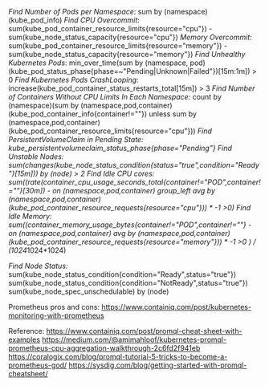 *Find Number of Pods per Namespace*: sum by (namespace) (kube_pod_info)
*Find CPU Overcommit*: sum(kube_pod_container_resource_limits{resource="cpu"}) - sum(kube_node_status_capacity{resource="cpu"})
*Memory Overcommit*: sum(kube_pod_container_resource_limits{resource="memory"}) - sum(kube_node_status_capacity{resource="memory"})
*Find Unhealthy Kubernetes Pods*: min_over_time(sum by (namespace, pod) (kube_pod_status_phase{phase=~"Pending|Unknown|Failed"})[15m:1m]) > 0
*Find Kubernetes Pods CrashLooping*: increase(kube_pod_container_status_restarts_total[15m]) > 3
*Find Number of Containers Without CPU Limits In Each Namespace*: count by (namespace)(sum by (namespace,pod,container)(kube_pod_container_info{container!=""}) unless sum by (namespace,pod,container)(kube_pod_container_resource_limits{resource="cpu"}))
*Find PersistentVolumeClaim in Pending State: kube_persistentvolumeclaim_status_phase{phase="Pending"}
*Find Unstable Nodes*: sum(changes(kube_node_status_condition{status="true",condition="Ready"}[15m])) by (node) > 2
*Find Idle CPU cores*: sum((rate(container_cpu_usage_seconds_total{container!="POD",container!=""}[30m]) - on (namespace,pod,container) group_left avg by (namespace,pod,container)(kube_pod_container_resource_requests{resource="cpu"})) * -1 >0)
*Find Idle Memory*: sum((container_memory_usage_bytes{container!="POD",container!=""} - on (namespace,pod,container) avg by (namespace,pod,container)(kube_pod_container_resource_requests{resource="memory"})) * -1 >0 ) / (1024*1024*1024)

*Find Node Status:*
sum(kube_node_status_condition{condition="Ready",status="true"})
sum(kube_node_status_condition{condition="NotReady",status="true"})
sum(kube_node_spec_unschedulable) by (node)




Prometheus pros and cons: https://www.containiq.com/post/kubernetes-monitoring-with-prometheus

Reference: 
https://www.containiq.com/post/promql-cheat-sheet-with-examples
https://medium.com/@amimahloof/kubernetes-promql-prometheus-cpu-aggregation-walkthrough-2c6fd2f941eb
https://coralogix.com/blog/promql-tutorial-5-tricks-to-become-a-prometheus-god/
https://sysdig.com/blog/getting-started-with-promql-cheatsheet/
